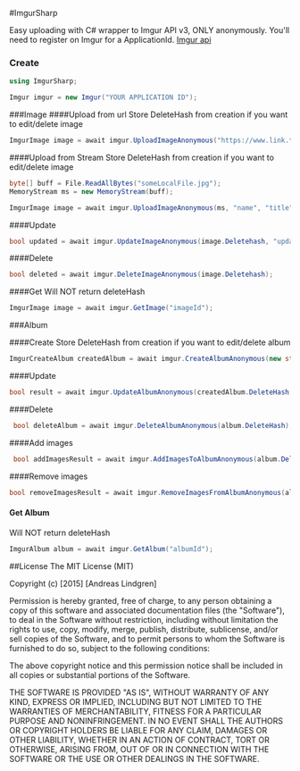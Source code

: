 #ImgurSharp

Easy uploading with C# wrapper to Imgur API v3, ONLY anonymously.
You'll need to register on Imgur for a ApplicationId. [Imgur api](https://api.imgur.com/)

### Create
```csharp
using ImgurSharp;

Imgur imgur = new Imgur("YOUR APPLICATION ID");
```
 
###Image
####Upload from url
 Store DeleteHash from creation if you want to edit/delete image
```csharp
ImgurImage image = await imgur.UploadImageAnonymous("https://www.link.to.your.image.on.some.url.com/image.png", "name", "title", "description");
``` 
####Upload from Stream
 Store DeleteHash from creation if you want to edit/delete image
```csharp
byte[] buff = File.ReadAllBytes("someLocalFile.jpg");
MemoryStream ms = new MemoryStream(buff);

ImgurImage image = await imgur.UploadImageAnonymous(ms, "name", "title", "description");
``` 

####Update
```csharp
bool updated = await imgur.UpdateImageAnonymous(image.Deletehash, "updated title", "a new description");
``` 
####Delete
```csharp
bool deleted = await imgur.DeleteImageAnonymous(image.Deletehash);
``` 
####Get 
Will NOT return deleteHash
```csharp
ImgurImage image = await imgur.GetImage("imageId");
``` 

###Album

####Create
 Store DeleteHash from creation if you want to edit/delete album
```csharp
ImgurCreateAlbum createdAlbum = await imgur.CreateAlbumAnonymous(new string[] { "imageId#1","imageId#2" }, "album title", "album description", ImgurAlbumPrivacy.Public, ImgurAlbumLayout.Horizontal, "imageId#1");
``` 

####Update
```csharp
bool result = await imgur.UpdateAlbumAnonymous(createdAlbum.DeleteHash, new string[] { "imageId#1","imageId#2" }, "updated album title", "update album description", ImgurAlbumPrivacy.Hidden, ImgurAlbumLayout.Blog, "imageId#2");
``` 
####Delete
```csharp
 bool deleteAlbum = await imgur.DeleteAlbumAnonymous(album.DeleteHash);
``` 
####Add images
```csharp
 bool addImagesResult = await imgur.AddImagesToAlbumAnonymous(album.DeleteHash, new string[] { "imageId#1","imageId#2" });
``` 
####Remove images
```csharp
bool removeImagesResult = await imgur.RemoveImagesFromAlbumAnonymous(album.DeleteHash, new string[] {  "imageId#1" });
``` 
#### Get Album
Will NOT return deleteHash
```csharp
ImgurAlbum album = await imgur.GetAlbum("albumId");
``` 

##License
The MIT License (MIT)

Copyright (c) [2015] [Andreas Lindgren]

Permission is hereby granted, free of charge, to any person obtaining a copy
of this software and associated documentation files (the "Software"), to deal
in the Software without restriction, including without limitation the rights
to use, copy, modify, merge, publish, distribute, sublicense, and/or sell
copies of the Software, and to permit persons to whom the Software is
furnished to do so, subject to the following conditions:

The above copyright notice and this permission notice shall be included in all
copies or substantial portions of the Software.

THE SOFTWARE IS PROVIDED "AS IS", WITHOUT WARRANTY OF ANY KIND, EXPRESS OR
IMPLIED, INCLUDING BUT NOT LIMITED TO THE WARRANTIES OF MERCHANTABILITY,
FITNESS FOR A PARTICULAR PURPOSE AND NONINFRINGEMENT. IN NO EVENT SHALL THE
AUTHORS OR COPYRIGHT HOLDERS BE LIABLE FOR ANY CLAIM, DAMAGES OR OTHER
LIABILITY, WHETHER IN AN ACTION OF CONTRACT, TORT OR OTHERWISE, ARISING FROM,
OUT OF OR IN CONNECTION WITH THE SOFTWARE OR THE USE OR OTHER DEALINGS IN THE
SOFTWARE.
